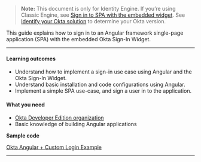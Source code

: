 > **Note:** This document is only for Identity Engine. If you’re using Classic Engine, see [Sign in to SPA with the embedded widget](/docs/guides/archive-sign-in-to-spa-embedded-widget/angular/main). See [Identify your Okta solution](https://help.okta.com/okta_help.htm?type=oie&id=ext-oie-version) to determine your Okta version.

This guide explains how to sign in to an Angular framework single-page application (SPA) with the embedded Okta Sign-In Widget.

---

#### Learning outcomes

* Understand how to implement a sign-in use case using Angular and the Okta Sign-In Widget.
* Understand basic installation and code configurations using Angular.
* Implement a simple SPA use-case, and sign a user in to the application.

#### What you need

* [Okta Developer Edition organization](/signup)
* Basic knowledge of building Angular applications

**Sample code**

[Okta Angular + Custom Login Example](https://github.com/okta/samples-js-angular/tree/master/custom-login)

---
